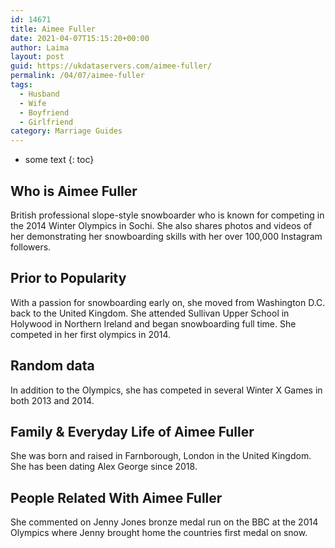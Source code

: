 ```yaml
---
id: 14671
title: Aimee Fuller
date: 2021-04-07T15:15:20+00:00
author: Laima
layout: post
guid: https://ukdataservers.com/aimee-fuller/
permalink: /04/07/aimee-fuller
tags:
  - Husband
  - Wife
  - Boyfriend
  - Girlfriend
category: Marriage Guides
---
```


* some text
{: toc}


## Who is Aimee Fuller
                  
                  
                  
British professional slope-style snowboarder who is known for competing in the 2014 Winter Olympics in Sochi. She also shares photos and videos of her demonstrating her snowboarding skills with her over 100,000 Instagram followers. 
                  
              
            
              
            
                
                
                
## Prior to Popularity
                  
                  
                  
With a passion for snowboarding early on, she moved from Washington D.C. back to the United Kingdom. She attended Sullivan Upper School in Holywood in Northern Ireland and began snowboarding full time. She competed in her first olympics in 2014. 
                  
              
            
              
            
                
                
                
## Random data
                  
                  
                  
In addition to the Olympics, she has competed in several Winter X Games in both 2013 and 2014. 
                  
              
            
              
            
                
                
                
## Family & Everyday Life of Aimee Fuller
                  
                  
                  
She was born and raised in Farnborough, London in the United Kingdom. She has been dating Alex George since 2018. 
                  
              
            
              
            
                
                
                
## People Related With Aimee Fuller
                  
                  
                  
She commented on Jenny Jones bronze medal run on the BBC at the 2014 Olympics where Jenny brought home the countries first medal on snow. 
                  
              
            
              
            
                
              
            
              
              
            
            
              
            
          
          
          